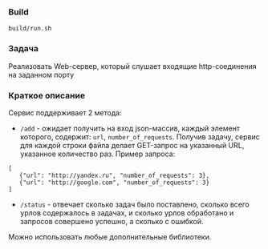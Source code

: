 ### Build
```
build/run.sh
```

### Задача 
Реализовать Web-сервер, который слушает входящие http-соединения на заданном порту

### Краткое описание
Сервис поддерживает 2 метода:
- `/add` - ожидает получить на вход json-массив, каждый элемент которого, содержит: `url`, `number_of_requests`. 
Получив задачу, сервис для каждой строки файла делает GET-запрос на указанный URL, указанное количество раз.
Пример запроса:
```
[
   {"url": "http://yandex.ru", "number_of_requests": 3},
   {"url": "http://google.com", "number_of_requests": 3}
]
```
- `/status` - отвечает сколько задач было поставлено, сколько всего урлов содержалось в задачах, и сколько урлов обработано и запросов совершено успешно, а сколько с ошибкой.

Можно использовать любые дополнительные библиотеки.
